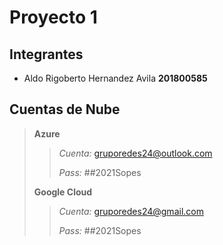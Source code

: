 # Proyecto 1

## Integrantes

- Aldo Rigoberto Hernandez Avila **201800585**

## Cuentas de Nube

> **Azure**
> > *Cuenta:* gruporedes24@outlook.com
> >
> > *Pass:* ##2021Sopes
> 
> **Google Cloud**
> >  *Cuenta:* gruporedes24@gmail.com
> >
> > *Pass:* ##2021Sopes
